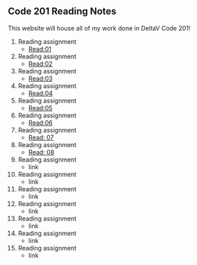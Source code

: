## Code 201 Reading Notes

This website will house all of my work done in DeltaV Code 201!

1. Reading assignment
    - [Read:01](class-01.md)
2. Reading assignment
    - [Read:02](class-02.md)
3. Reading assignment
    - [Read:03](class-03.md)
4. Reading assignment
    - [Read:04](class-04.md)
5. Reading assignment
    - [Read:05](class-05.md)
6. Reading assignment
    - [Read:06](class-06.md)
7. Reading assignment
    - [Read: 07](class-07.md)
8. Reading assignment
    - [Read: 08](class-08.md)
9. Reading assignment
    - link
10. Reading assignment
    - link
11. Reading assignment
    - link
12. Reading assignment
    - link
13. Reading assignment
    - link
14. Reading assignment
    - link
15. Reading assignment
    - link

